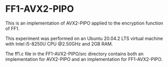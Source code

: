 # FF1-AVX2-PIPO

This is an implementation of AVX2-PIPO applied to the encryption function of FF1.

This experiment was performed on an Ubuntu 20.04.2 LTS virtual machine with Intel i5-8250U CPU @2.50GHz and 2GB RAM.

The ff1.c file in the FF1-AVX2-PIPO/src directory contains both an implementation for AVX2-PIPO and an implementation for FF1-AVX2-PIPO.
